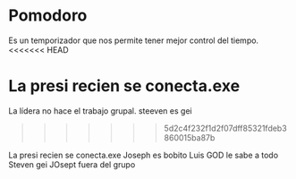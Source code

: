 # Pomodoro

Es un temporizador que nos permite tener mejor control del tiempo.
<<<<<<< HEAD

# La presi recien se conecta.exe

La lídera no hace el trabajo grupal.
steeven es gei

> > > > > > > 5d2c4f232f1d2f07dff85321fdeb3860015ba87b

La presi recien se conecta.exe
Joseph es bobito
Luis GOD le sabe a todo
Steven gei
JOsept fuera del grupo
